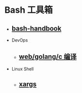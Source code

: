 # Bash 工具箱
- ## [bash-handbook](https://github.com/ymm135/docs/blob/master/DevOps/bash-learn.md)  
- DevOps 
  - ## [web/golang/c 编译](devops/web-server-bin)   
- Linux Shell
  - ## [xargs](linux-shell/xargs.md)  